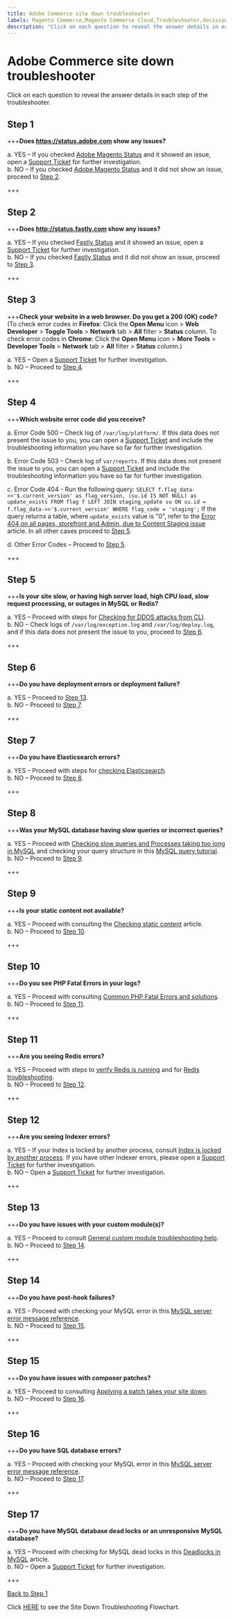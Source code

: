 ```yaml
---
title: Adobe Commerce site down troubleshooter
labels: Magento Commerce,Magento Commerce Cloud,Troubleshooter,decision,down,how to,site,tree,Adobe Commerce,cloud infrastructure,on-premises
description: "Click on each question to reveal the answer details in each step of the troubleshooter."
---
```


# Adobe Commerce site down troubleshooter

Click on each question to reveal the answer details in each step of the troubleshooter.

## Step 1

+++**Does <https://status.adobe.com> show any issues?**

a. YES – If you checked [Adobe Magento Status](https://status.adobe.com/products/3350) and it showed an issue, open a [Support Ticket](https://support.magento.com/hc/en-us/articles/360019088251-Submit-a-support-ticket) for further investigation.  
b. NO – If you checked [Adobe Magento Status](https://status.adobe.com/products/3350) and it did not show an issue, proceed to [Step 2](#step-2).

+++

## Step 2

+++**Does http://status.fastly.com show any issues?**

a. YES – If you checked [Fastly Status](https://status.fastly.com/) and it showed an issue, open a [Support Ticket](https://support.magento.com/hc/en-us/articles/360019088251-Submit-a-support-ticket) for further investigation.  
b. NO – If you checked [Fastly Status](https://status.fastly.com/) and it did not show an issue, proceed to [Step 3](#step-3).

+++

## Step 3

+++**Check your website in a web browser. Do you get a 200 (OK) code?** (To check error codes in **Firefox**: Click the **Open Menu** icon > **Web Developer** > **Toggle Tools** > **Network** tab > **All** filter > **Status** column. To check error codes in **Chrome**: Click the **Open Menu** icon > **More Tools** > **Developer Tools** > **Network** tab > **All** filter > **Status** column.)

a. YES – Open a [Support Ticket](https://support.magento.com/hc/en-us/articles/360019088251-Submit-a-support-ticket) for further investigation.  
b. NO – Proceed to [Step 4](#step-4).

+++

## Step 4

+++**Which website error code did you receive?**

a. Error Code 500 – Check log of `/var/log/platform/`. If this data does not present the issue to you, you can open a [Support Ticket](https://support.magento.com/hc/en-us/articles/360019088251-Submit-a-support-ticket) and include the troubleshooting information you have so far for further investigation.

b. Error Code 503 – Check log of `var/reports`. If this data does not present the issue to you, you can open a [Support Ticket](https://support.magento.com/hc/en-us/articles/360019088251-Submit-a-support-ticket) and include the troubleshooting information you have so far for further investigation.

c. Error Code 404 - Run the following query: `SELECT f.flag_data->>'$.current_version' as flag_version, (su.id IS NOT NULL) as update_exists FROM flag f LEFT JOIN staging_update su ON su.id = f.flag_data->>'$.current_version' WHERE flag_code = 'staging';` If the query returns a table, where `update_exists` value is "0", refer to the [Error 404 on all pages, storefront and Admin, due to Content Staging issue](https://support.magento.com/hc/en-us/articles/360000262174) article. In all other cases proceed to [Step 5](#step-5).

d. Other Error Codes – Proceed to [Step 5](#step-5).

+++

## Step 5

+++**Is your site slow, or having high server load, high CPU load, slow request processing, or outages in MySQL or Redis?**

a. YES – Proceed with steps for [Checking for DDOS attacks from CLI](https://support.magento.com/hc/en-us/articles/360030941932).  
b. NO – Check logs of `/var/log/exception.log` and `/var/log/deploy.log`, and if this data does not present the issue to you, proceed to [Step 6](#step-6).

+++

## Step 6

+++**Do you have deployment errors or deployment failure?**

a. YES – Proceed to [Step 13](#step-13).  
b. NO – Proceed to [Step 7](#step-7).

+++

## Step 7

+++**Do you have Elasticsearch errors?**

a. YES – Proceed with steps for [checking Elasticsearch](https://devdocs.magento.com/guides/v2.3/config-guide/elasticsearch/configure-magento.html).  
b. NO – Proceed to [Step 8](#step-8).

+++

## Step 8

+++**Was your MySQL database having slow queries or incorrect queries?**

a. YES – Proceed with [Checking slow queries and Processes taking too long in MySQL](https://support.magento.com/hc/en-us/articles/360030903091) and checking your query structure in this [MySQL query tutorial](https://dev.mysql.com/doc/refman/5.5/en/entering-queries.html).  
b. NO – Proceed to [Step 9](#step-9).

+++

## Step 9

+++**Is your static content not available?**

a. YES – Proceed with consulting the [Checking static content](https://support.magento.com/hc/en-us/articles/360031624091) article.  
b. NO – Proceed to [Step 10](#step-10).

+++

## Step 10

+++**Do you see PHP Fatal Errors in your logs?**

a. YES – Proceed with consulting [Common PHP Fatal Errors and solutions](https://support.magento.com/hc/en-us/articles/360030568432).  
b. NO – Proceed to [Step 11](#step-11).

+++

## Step 11

+++**Are you seeing Redis errors?**

a. YES – Proceed with steps to [verify Redis is running](https://devdocs.magento.com/guides/v2.3/config-guide/redis/redis-session.html#redis-verify) and for [Redis troubleshooting](https://redis.io/topics/problems).  
b. NO – Proceed to [Step 12](#step-12).

+++

## Step 12

+++**Are you seeing Indexer errors?**

a. YES – If your Index is locked by another process, consult [Index is locked by another process](https://support.magento.com/hc/en-us/articles/360030683752). If you have other Indexer errors, please open a [Support Ticket](https://support.magento.com/hc/en-us/articles/360019088251-Submit-a-support-ticket) for further investigation.  
b. NO – Open a [Support Ticket](https://support.magento.com/hc/en-us/articles/360019088251-Submit-a-support-ticket) for further investigation.

+++

## Step 13

+++**Do you have issues with your custom module(s)?**

a. YES – Proceed to consult [General custom module troubleshooting help](https://support.magento.com/hc/en-us/articles/360031030751).  
b. NO – Proceed to [Step 14](#step-14).

+++

## Step 14

+++**Do you have post-hook failures?**

a. YES – Proceed with checking your MySQL error in this [MySQL server error message reference](https://dev.mysql.com/doc/mysql-errors/5.7/en/server-error-reference.html).  
b. NO – Proceed to [Step 15](#step-15).

+++

## Step 15

+++**Do you have issues with composer patches?**

a. YES – Proceed to consulting [Applying a patch takes your site down](https://support.magento.com/hc/en-us/articles/360030867871).  
b. NO – Proceed to [Step 16](#step-16).

+++

## Step 16

+++**Do you have SQL database errors?**

a. YES – Proceed with checking your MySQL error in this [MySQL server error message reference](https://dev.mysql.com/doc/mysql-errors/5.7/en/server-error-reference.html).  
b. NO – Proceed to [Step 17](#step-17).

+++

## Step 17

+++**Do you have MySQL database dead locks or an unresponsive MySQL database?**

a. YES – Proceed with checking for MySQL dead locks in this [Deadlocks in MySQL](https://support.magento.com/hc/en-us/articles/360031622211) article.  
b. NO – Open a [Support Ticket](https://support.magento.com/hc/en-us/articles/360019088251-Submit-a-support-ticket) for further investigation.

+++

[Back to Step 1](#step-1)

Click [HERE](https://support.magento.com/hc/en-us/articles/360031107111) to see the Site Down Troubleshooting Flowchart.